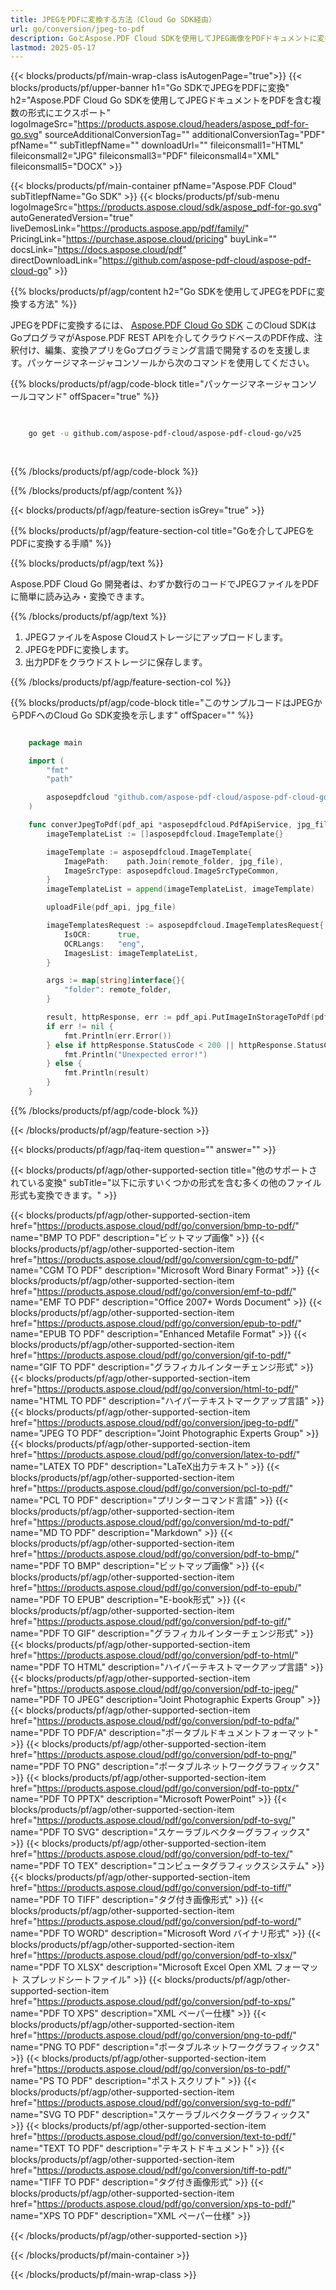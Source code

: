 ```yaml
---
title: JPEGをPDFに変換する方法（Cloud Go SDK経由）
url: go/conversion/jpeg-to-pdf
description: GoとAspose.PDF Cloud SDKを使用してJPEG画像をPDFドキュメントに変換します。高品質な画像埋め込み。
lastmod: 2025-05-17
---
```


{{< blocks/products/pf/main-wrap-class isAutogenPage="true">}}
{{< blocks/products/pf/upper-banner h1="Go SDKでJPEGをPDFに変換" h2="Aspose.PDF Cloud Go SDKを使用してJPEGドキュメントをPDFを含む複数の形式にエクスポート" logoImageSrc="https://products.aspose.cloud/headers/aspose_pdf-for-go.svg" sourceAdditionalConversionTag="" additionalConversionTag="PDF" pfName="" subTitlepfName="" downloadUrl="" fileiconsmall1="HTML" fileiconsmall2="JPG" fileiconsmall3="PDF" fileiconsmall4="XML" fileiconsmall5="DOCX" >}}

{{< blocks/products/pf/main-container pfName="Aspose.PDF Cloud" subTitlepfName="Go SDK" >}}
{{< blocks/products/pf/sub-menu logoImageSrc="https://products.aspose.cloud/sdk/aspose_pdf-for-go.svg"
autoGeneratedVersion="true"
liveDemosLink="https://products.aspose.app/pdf/family/" PricingLink="https://purchase.aspose.cloud/pricing" buyLink="" docsLink="https://docs.aspose.cloud/pdf"  directDownloadLink="https://github.com/aspose-pdf-cloud/aspose-pdf-cloud-go" >}}

{{% blocks/products/pf/agp/content h2="Go SDKを使用してJPEGをPDFに変換する方法" %}}

JPEGをPDFに変換するには、
[Aspose.PDF Cloud Go SDK](https://products.aspose.cloud/pdf/go/)
このCloud SDKはGoプログラマがAspose.PDF REST APIを介してクラウドベースのPDF作成、注釈付け、編集、変換アプリをGoプログラミング言語で開発するのを支援します。パッケージマネージャコンソールから次のコマンドを使用してください。

{{% blocks/products/pf/agp/code-block title="パッケージマネージャコンソールコマンド" offSpacer="true" %}}

```bash

     
    go get -u github.com/aspose-pdf-cloud/aspose-pdf-cloud-go/v25
     
     

```

{{% /blocks/products/pf/agp/code-block %}}

{{% /blocks/products/pf/agp/content %}}

{{< blocks/products/pf/agp/feature-section isGrey="true" >}}

{{% blocks/products/pf/agp/feature-section-col title="Goを介してJPEGをPDFに変換する手順" %}}

{{% blocks/products/pf/agp/text %}}

Aspose.PDF Cloud Go 開発者は、わずか数行のコードでJPEGファイルをPDFに簡単に読み込み・変換できます。

{{% /blocks/products/pf/agp/text %}}

1. JPEGファイルをAspose Cloudストレージにアップロードします。
1. JPEGをPDFに変換します。
1. 出力PDFをクラウドストレージに保存します。

{{% /blocks/products/pf/agp/feature-section-col %}}

{{% blocks/products/pf/agp/code-block title="このサンプルコードはJPEGからPDFへのCloud Go SDK変換を示します" offSpacer="" %}}

```go

    package main

    import (
        "fmt"
        "path"

        asposepdfcloud "github.com/aspose-pdf-cloud/aspose-pdf-cloud-go/v25"
    )

    func converJpegToPdf(pdf_api *asposepdfcloud.PdfApiService, jpg_file string, pdf_name string, remote_folder string) {
        imageTemplateList := []asposepdfcloud.ImageTemplate{}

        imageTemplate := asposepdfcloud.ImageTemplate{
            ImagePath:    path.Join(remote_folder, jpg_file),
            ImageSrcType: asposepdfcloud.ImageSrcTypeCommon,
        }
        imageTemplateList = append(imageTemplateList, imageTemplate)

        uploadFile(pdf_api, jpg_file)

        imageTemplatesRequest := asposepdfcloud.ImageTemplatesRequest{
            IsOCR:      true,
            OCRLangs:   "eng",
            ImagesList: imageTemplateList,
        }

        args := map[string]interface{}{
            "folder": remote_folder,
        }

        result, httpResponse, err := pdf_api.PutImageInStorageToPdf(pdf_name, imageTemplatesRequest, args)
        if err != nil {
            fmt.Println(err.Error())
        } else if httpResponse.StatusCode < 200 || httpResponse.StatusCode > 299 {
            fmt.Println("Unexpected error!")
        } else {
            fmt.Println(result)
        }
    }
```

{{% /blocks/products/pf/agp/code-block %}}

{{< /blocks/products/pf/agp/feature-section >}}

{{< blocks/products/pf/agp/faq-item question="" answer="" >}}

{{< blocks/products/pf/agp/other-supported-section title="他のサポートされている変換" subTitle="以下に示すいくつかの形式を含む多くの他のファイル形式も変換できます。" >}}

{{< blocks/products/pf/agp/other-supported-section-item href="https://products.aspose.cloud/pdf/go/conversion/bmp-to-pdf/" name="BMP TO PDF" description="ビットマップ画像" >}}
{{< blocks/products/pf/agp/other-supported-section-item href="https://products.aspose.cloud/pdf/go/conversion/cgm-to-pdf/" name="CGM TO PDF" description="Microsoft Word Binary Format" >}}
{{< blocks/products/pf/agp/other-supported-section-item href="https://products.aspose.cloud/pdf/go/conversion/emf-to-pdf/" name="EMF TO PDF" description="Office 2007+ Words Document" >}}
{{< blocks/products/pf/agp/other-supported-section-item href="https://products.aspose.cloud/pdf/go/conversion/epub-to-pdf/" name="EPUB TO PDF" description="Enhanced Metafile Format" >}}
{{< blocks/products/pf/agp/other-supported-section-item href="https://products.aspose.cloud/pdf/go/conversion/gif-to-pdf/" name="GIF TO PDF" description="グラフィカルインターチェンジ形式" >}}
{{< blocks/products/pf/agp/other-supported-section-item href="https://products.aspose.cloud/pdf/go/conversion/html-to-pdf/" name="HTML TO PDF" description="ハイパーテキストマークアップ言語" >}}
{{< blocks/products/pf/agp/other-supported-section-item href="https://products.aspose.cloud/pdf/go/conversion/jpeg-to-pdf/" name="JPEG TO PDF" description="Joint Photographic Experts Group" >}}
{{< blocks/products/pf/agp/other-supported-section-item href="https://products.aspose.cloud/pdf/go/conversion/latex-to-pdf/" name="LATEX TO PDF" description="LaTeX出力テキスト" >}}
{{< blocks/products/pf/agp/other-supported-section-item href="https://products.aspose.cloud/pdf/go/conversion/pcl-to-pdf/" name="PCL TO PDF" description="プリンターコマンド言語" >}}
{{< blocks/products/pf/agp/other-supported-section-item href="https://products.aspose.cloud/pdf/go/conversion/md-to-pdf/" name="MD TO PDF" description="Markdown" >}}
{{< blocks/products/pf/agp/other-supported-section-item href="https://products.aspose.cloud/pdf/go/conversion/pdf-to-bmp/" name="PDF TO BMP" description="ビットマップ画像" >}}
{{< blocks/products/pf/agp/other-supported-section-item href="https://products.aspose.cloud/pdf/go/conversion/pdf-to-epub/" name="PDF TO EPUB" description="E-book形式" >}}
{{< blocks/products/pf/agp/other-supported-section-item href="https://products.aspose.cloud/pdf/go/conversion/pdf-to-gif/" name="PDF TO GIF" description="グラフィカルインターチェンジ形式" >}}
{{< blocks/products/pf/agp/other-supported-section-item href="https://products.aspose.cloud/pdf/go/conversion/pdf-to-html/" name="PDF TO HTML" description="ハイパーテキストマークアップ言語" >}}
{{< blocks/products/pf/agp/other-supported-section-item href="https://products.aspose.cloud/pdf/go/conversion/pdf-to-jpeg/" name="PDF TO JPEG" description="Joint Photographic Experts Group" >}}
{{< blocks/products/pf/agp/other-supported-section-item href="https://products.aspose.cloud/pdf/go/conversion/pdf-to-pdfa/" name="PDF TO PDF/A" description="ポータブルドキュメントフォーマット" >}}
{{< blocks/products/pf/agp/other-supported-section-item href="https://products.aspose.cloud/pdf/go/conversion/pdf-to-png/" name="PDF TO PNG" description="ポータブルネットワークグラフィックス" >}}
{{< blocks/products/pf/agp/other-supported-section-item href="https://products.aspose.cloud/pdf/go/conversion/pdf-to-pptx/" name="PDF TO PPTX" description="Microsoft PowerPoint" >}}
{{< blocks/products/pf/agp/other-supported-section-item href="https://products.aspose.cloud/pdf/go/conversion/pdf-to-svg/" name="PDF TO SVG" description="スケーラブルベクターグラフィックス" >}}
{{< blocks/products/pf/agp/other-supported-section-item href="https://products.aspose.cloud/pdf/go/conversion/pdf-to-tex/" name="PDF TO TEX" description="コンピュータグラフィックスシステム" >}}
{{< blocks/products/pf/agp/other-supported-section-item href="https://products.aspose.cloud/pdf/go/conversion/pdf-to-tiff/" name="PDF TO TIFF" description="タグ付き画像形式" >}}
{{< blocks/products/pf/agp/other-supported-section-item href="https://products.aspose.cloud/pdf/go/conversion/pdf-to-word/" name="PDF TO WORD" description="Microsoft Word バイナリ形式" >}}
{{< blocks/products/pf/agp/other-supported-section-item href="https://products.aspose.cloud/pdf/go/conversion/pdf-to-xlsx/" name="PDF TO XLSX" description="Microsoft Excel Open XML フォーマット スプレッドシートファイル" >}}
{{< blocks/products/pf/agp/other-supported-section-item href="https://products.aspose.cloud/pdf/go/conversion/pdf-to-xps/" name="PDF TO XPS" description="XML ペーパー仕様" >}}
{{< blocks/products/pf/agp/other-supported-section-item href="https://products.aspose.cloud/pdf/go/conversion/png-to-pdf/" name="PNG TO PDF" description="ポータブルネットワークグラフィックス" >}}
{{< blocks/products/pf/agp/other-supported-section-item href="https://products.aspose.cloud/pdf/go/conversion/ps-to-pdf/" name="PS TO PDF" description="ポストスクリプト" >}}
{{< blocks/products/pf/agp/other-supported-section-item href="https://products.aspose.cloud/pdf/go/conversion/svg-to-pdf/" name="SVG TO PDF" description="スケーラブルベクターグラフィックス" >}}
{{< blocks/products/pf/agp/other-supported-section-item href="https://products.aspose.cloud/pdf/go/conversion/text-to-pdf/" name="TEXT TO PDF" description="テキストドキュメント" >}}
{{< blocks/products/pf/agp/other-supported-section-item href="https://products.aspose.cloud/pdf/go/conversion/tiff-to-pdf/" name="TIFF TO PDF" description="タグ付き画像形式" >}}
{{< blocks/products/pf/agp/other-supported-section-item href="https://products.aspose.cloud/pdf/go/conversion/xps-to-pdf/" name="XPS TO PDF" description="XML ペーパー仕様" >}}

{{< /blocks/products/pf/agp/other-supported-section >}}

{{< /blocks/products/pf/main-container >}}

{{< /blocks/products/pf/main-wrap-class >}}
